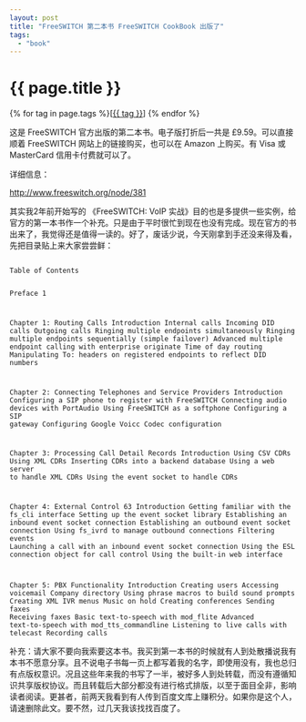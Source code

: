 ```yaml
---
layout: post
title: "FreeSWITCH 第二本书 FreeSWITCH CookBook 出版了"
tags:
  - "book"
---
```


# {{ page.title }}

<div class="tags">
{% for tag in page.tags %}[<a class="tag" href="/tags.html#{{ tag }}">{{ tag }}</a>] {% endfor %}
</div>


这是 FreeSWITCH 官方出版的第二本书。电子版打折后一共是 £9.59。可以直接顺着 FreeSWITCH 网站上的链接购买，也可以在 Amazon 上购买。有 Visa 或 MasterCard 信用卡付费就可以了。

详细信息：

<http://www.freeswitch.org/node/381>

其实我2年前开始写的 《FreeSWITCH: VoIP 实战》目的也是多提供一些实例，给官方的第一本书作一个补充。只是由于平时很忙到现在也没有完成。现在官方的书出来了，我觉得还是值得一读的。好了，废话少说，今天刚拿到手还没来得及看，先把目录贴上来大家尝尝鲜：

<code>
Table of Contents

Preface	1

Chapter 1: Routing Calls
	Introduction
	Internal calls
	Incoming DID calls
	Outgoing calls
	Ringing multiple endpoints simultaneously
	Ringing multiple endpoints sequentially (simple failover)
	Advanced multiple endpoint calling with enterprise originate
	Time of day routing
	Manipulating To: headers on registered endpoints to reflect DID numbers

Chapter 2: Connecting Telephones and Service Providers
	Introduction
	Configuring a SIP phone to register with FreeSWITCH
	Connecting audio devices with PortAudio
	Using FreeSWITCH as a softphone
	Configuring a SIP gateway
	Configuring Google Voicc
	Codec configuration

Chapter 3: Processing Call Detail Records
	Introduction
	Using CSV CDRs
	Using XML CDRs
	Inserting CDRs into a backend database
	Using a web server to handle XML CDRs
	Using the event socket to handle CDRs

Chapter 4: External Control	63 Introduction
	Getting familiar with the fs_cli interface
	Setting up the event socket library
	Establishing an inbound event socket connection
	Establishing an outbound event socket connection
	Using fs_ivrd to manage outbound connections
	Filtering events
	Launching a call with an inbound event socket connection
	Using the ESL connection object for call control
	Using the built-in web interface

Chapter 5: PBX Functionality
	Introduction
	Creating users
	Accessing voicemail
	Company directory
	Using phrase macros to build sound prompts
	Creating XML IVR menus
	Music on hold
	Creating conferences
	Sending faxes
	Receiving faxes
	Basic text-to-speech with mod_flite
	Advanced text-to-speech with mod_tts_commandline
	Listening to live calls with telecast
	Recording calls
</code>


补充：请大家不要向我索要这本书。我买到第一本书的时候就有人到处散播说我有本书不愿意分享。且不说电子书每一页上都写着我的名字，即使用没有，我也总归有点版权意识。况且这些年来我的书写了一半，被好多人到处转载，而没有遵循知识共享版权协议。而且转载后大部分都没有进行格式排版，以至于面目全非，影响读者阅读。更甚者，前两天我看到有人传到百度文库上赚积分。如果你是这个人，请速删除此文。要不然，过几天我该找找百度了。

